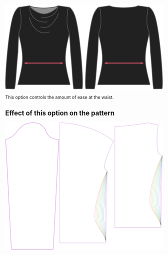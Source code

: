 ![The waist ease option on Diana](./waistease.svg)

This option controls the amount of ease at the waist.

## Effect of this option on the pattern

![This image shows the effect of this option by superimposing several variants that have a different value for this option](diana_waistease_sample.svg "Effect of this option on the pattern")
